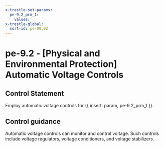 ```yaml
---
x-trestle-set-params:
  pe-9.2_prm_1:
    values:
x-trestle-global:
  sort-id: pe-09.02
---
```


# pe-9.2 - \[Physical and Environmental Protection\] Automatic Voltage Controls

## Control Statement

Employ automatic voltage controls for {{ insert: param, pe-9.2_prm_1 }}.

## Control guidance

Automatic voltage controls can monitor and control voltage. Such controls include voltage regulators, voltage conditioners, and voltage stabilizers.
